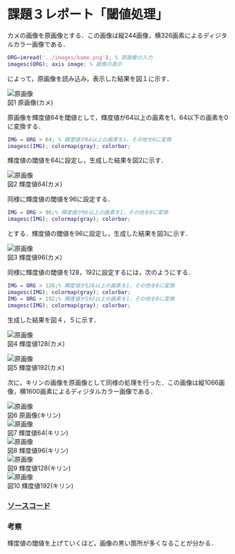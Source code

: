 # 課題３レポート「閾値処理」

カメの画像を原画像とする．この画像は縦244画像，横326画素によるディジタルカラー画像である．      
```matlab
ORG=imread('../images/kame.png'); % 原画像の入力
imagesc(ORG); axis image; % 画像の表示
```
によって，原画像を読み込み，表示した結果を図１に示す．       

![原画像](https://github.com/suke123/matlab_image_processing/blob/master/%E8%AA%B2%E9%A1%8C3/images/kame1-1.png)       
図1 原画像(カメ)

原画像を輝度値64を閾値として，輝度値が64以上の画素を1，64以下の画素を0に変換する．
```matlab             
IMG = ORG > 64; % 輝度値が64以上の画素を1，その他を0に変換                
imagesc(IMG); colormap(gray); colorbar;            
```
輝度値の閾値を64に設定し，生成した結果を図2に示す．      

![原画像](https://github.com/suke123/matlab_image_processing/blob/master/%E8%AA%B2%E9%A1%8C3/images/kido64.png)      
図2 輝度値64(カメ)    

同様に輝度値の閾値を96に設定する．               
```matlab
IMG = ORG > 96;% 輝度値が96以上の画素を1，その他を0に変換                 
imagesc(IMG); colormap(gray); colorbar;                    
```
とする．輝度値の閾値を96に設定し，生成した結果を図3に示す．      

![原画像](https://github.com/suke123/matlab_image_processing/blob/master/%E8%AA%B2%E9%A1%8C3/images/kido96.png)       
図3 輝度値96(カメ)         

同様に輝度値の閾値を128，192に設定するには，次のようにする．        
```matlab
IMG = ORG > 128;% 輝度値が128以上の画素を1，その他を0に変換  
imagesc(IMG); colormap(gray); colorbar;       
IMG = ORG > 192;% 輝度値が192以上の画素を1，その他を0に変換      
imagesc(IMG); colormap(gray); colorbar;         
```
生成した結果を図４，５に示す．

![原画像](https://github.com/suke123/matlab_image_processing/blob/master/%E8%AA%B2%E9%A1%8C3/images/kido128.png)      
図4 輝度値128(カメ)         

![原画像](https://github.com/suke123/matlab_image_processing/blob/master/%E8%AA%B2%E9%A1%8C3/images/kido192%5D.png)      
図5 輝度値192(カメ)     

次に，キリンの画像を原画像として同様の処理を行った．この画像は縦1066画像，横1600画素によるディジタルカラー画像である．

![原画像](https://github.com/suke123/matlab_image_processing/blob/master/%E8%AA%B2%E9%A1%8C3/images/giraffe0.png)    
図6 原画像(キリン)    
![原画像](https://github.com/suke123/matlab_image_processing/blob/master/%E8%AA%B2%E9%A1%8C3/images/giraffe1.png)     
図7 輝度値64(キリン)        
![原画像](https://github.com/suke123/matlab_image_processing/blob/master/%E8%AA%B2%E9%A1%8C3/images/giraffe2.png)      
図8 輝度値96(キリン)      
![原画像](https://github.com/suke123/matlab_image_processing/blob/master/%E8%AA%B2%E9%A1%8C3/images/giraffe3.png)       
図9 輝度値128(キリン)    
![原画像](https://github.com/suke123/matlab_image_processing/blob/master/%E8%AA%B2%E9%A1%8C3/images/giraffe4.png)      
図10 輝度値192(キリン)     

### [ソースコード](https://github.com/suke123/matlab_image_processing/blob/master/%E8%AA%B2%E9%A1%8C3/kadai3.m)   

### 考察
輝度値の閾値を上げていくほど，画像の黒い箇所が多くなることが分かる．

